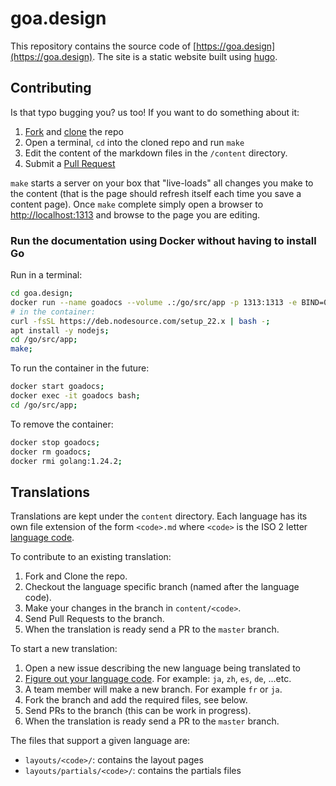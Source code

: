 # goa.design

This repository contains the source code of [https://goa.design](https://goa.design). The site is
a static website built using [hugo](http://gohugo.io).

## Contributing

Is that typo bugging you? us too! If you want to do something about it:

1. [Fork](https://help.github.com/articles/fork-a-repo/) and [clone](https://help.github.com/articles/cloning-a-repository/) the repo
2. Open a terminal, `cd` into the cloned repo and run `make`
3. Edit the content of the markdown files in the `/content` directory.
4. Submit a [Pull Request](https://help.github.com/articles/using-pull-requests/)

`make` starts a server on your box that "live-loads" all changes you make to the content (that is
the page should refresh itself each time you save a content page). Once `make` complete simply open
a browser to [http://localhost:1313](http://localhost:1313) and browse to the page you are editing.

### Run the documentation using Docker without having to install Go

Run in a terminal:

```bash
cd goa.design;
docker run --name goadocs --volume .:/go/src/app -p 1313:1313 -e BIND=0.0.0.0 -it golang:1.24.2 bash;
# in the container:
curl -fsSL https://deb.nodesource.com/setup_22.x | bash -;
apt install -y nodejs;
cd /go/src/app;
make;
```

To run the container in the future:

```bash
docker start goadocs;
docker exec -it goadocs bash;
cd /go/src/app;
```

To remove the container:

```bash
docker stop goadocs;
docker rm goadocs;
docker rmi golang:1.24.2;
```

## Translations

Translations are kept under the `content` directory. Each language has its own file extension of
the form `<code>.md` where `<code>` is the ISO 2 letter
[language code](http://www.sitepoint.com/web-foundations/iso-2-letter-language-codes/).

To contribute to an existing translation:

1. Fork and Clone the repo.
2. Checkout the language specific branch (named after the language code).
3. Make your changes in the branch in `content/<code>`.
4. Send Pull Requests to the branch.
5. When the translation is ready send a PR to the `master` branch.

To start a new translation:

1. Open a new issue describing the new language being translated to
2. [Figure out your language code](http://www.sitepoint.com/web-foundations/iso-2-letter-language-codes/).
   For example: `ja`, `zh`, `es`, `de`, ...etc.
3. A team member will make a new branch. For example `fr` or `ja`.
4. Fork the branch and add the required files, see below.
5. Send PRs to the branch (this can be work in progress).
6. When the translation is ready send a PR to the `master` branch.

The files that support a given language are:

* `layouts/<code>/`: contains the layout pages
* `layouts/partials/<code>/`: contains the partials files
